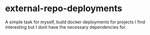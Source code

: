 # external-repo-deployments
A simple task for myself, build docker deployments for projects I find interesting but I dont have the necessary dependencies for.

